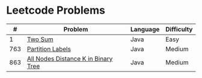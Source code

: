 # Leetcode Problems

| #   | Problem                                                                                                   | Language | Difficulty |
| --- | --------------------------------------------------------------------------------------------------------- | -------- | ---------- |
| 1   | [Two Sum](https://leetcode.com/problems/two-sum/)                                                         | Java     | Easy       |
| 763 | [Partition Labels](https://leetcode.com/problems/partition-labels/)                                       | Java     | Medium     |
| 863 | [All Nodes Distance K in Binary Tree](https://leetcode.com/problems/all-nodes-distance-k-in-binary-tree/) | Java     | Medium     |
